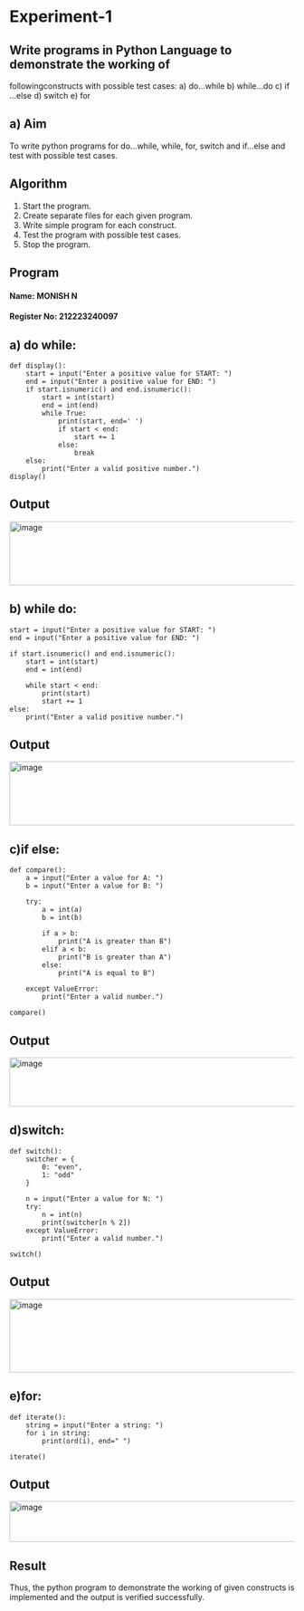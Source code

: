 # Experiment-1
##  Write programs in Python Language to demonstrate the working of
followingconstructs with possible test cases: a) do…while b) while…do c)
if …else d) switch e) for

## a) Aim
To write python programs for do…while, while, for, switch and if…else and test with possible test
cases.

## Algorithm
1.	Start the program.
2. Create separate files for each given program.
3. Write simple program for each construct.
4. Test the program with possible test cases.
5. Stop the program. 

## Program
#### Name: MONISH N
#### Register No: 212223240097

## a) do while:
~~~
def display():
    start = input("Enter a positive value for START: ")
    end = input("Enter a positive value for END: ")
    if start.isnumeric() and end.isnumeric():
        start = int(start)
        end = int(end)
        while True:
            print(start, end=' ')
            if start < end:
                start += 1
            else:
                break
    else:
        print("Enter a valid positive number.")
display()

~~~
## Output
<img width="697" height="113" alt="image" src="https://github.com/user-attachments/assets/b8b8f1e7-063f-484d-8e5f-edf6a268fad7" />


## b) while do:
~~~
start = input("Enter a positive value for START: ") 
end = input("Enter a positive value for END: ") 

if start.isnumeric() and end.isnumeric():
    start = int(start)
    end = int(end)

    while start < end:
        print(start)
        start += 1
else:
    print("Enter a valid positive number.")
~~~
## Output
<img width="637" height="113" alt="image" src="https://github.com/user-attachments/assets/fb8e6217-7e57-45ef-9296-e01a806682bd" />

## c)if else:
~~~
def compare():
    a = input("Enter a value for A: ")
    b = input("Enter a value for B: ")
    
    try:
        a = int(a)
        b = int(b)

        if a > b:
            print("A is greater than B")
        elif a < b:
            print("B is greater than A")
        else:
            print("A is equal to B")
    
    except ValueError:
        print("Enter a valid number.")

compare()
~~~
## Output
<img width="671" height="87" alt="image" src="https://github.com/user-attachments/assets/aeb7d0a1-2458-4e30-94cc-aadb3a3c8630" />

## d)switch:
~~~
def switch():
    switcher = {
        0: "even",
        1: "odd"
    }

    n = input("Enter a value for N: ")
    try:
        n = int(n)
        print(switcher[n % 2])
    except ValueError:
        print("Enter a valid number.")

switch()
~~~
## Output
<img width="672" height="130" alt="image" src="https://github.com/user-attachments/assets/116895ff-48a1-4651-9f0b-9d8eecd16a65" />

## e)for:
~~~
def iterate():
    string = input("Enter a string: ")  
    for i in string:
        print(ord(i), end=" ")

iterate()
~~~
## Output
<img width="719" height="72" alt="image" src="https://github.com/user-attachments/assets/0cd32713-afe7-4572-aa33-69c81413402f" />

## Result
Thus, the python program to demonstrate the working of given constructs is implemented and the output is verified successfully.
